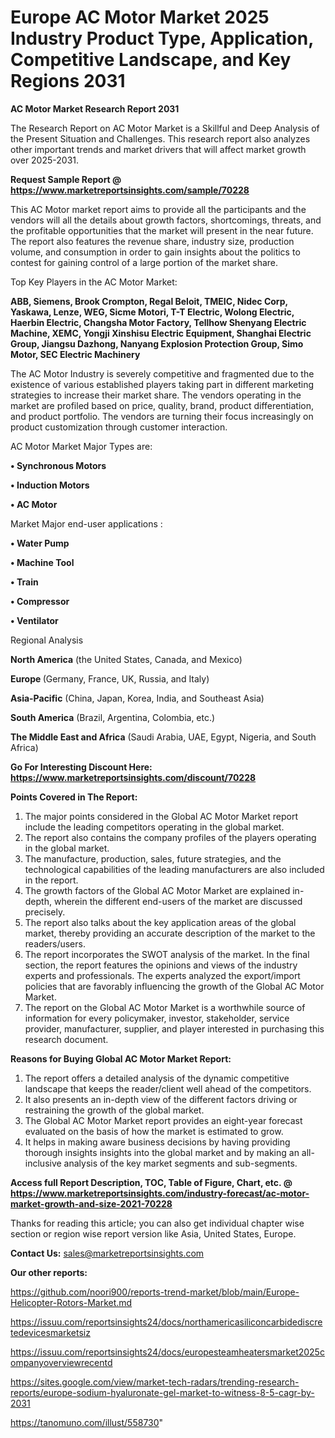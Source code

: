 # Europe AC Motor Market 2025 Industry Product Type, Application, Competitive Landscape, and Key Regions 2031

<strong>AC Motor Market Research Report 2031</strong>

The Research Report on AC Motor Market is a Skillful and Deep Analysis of the Present Situation and Challenges. This research report also analyzes other important trends and market drivers that will affect market growth over 2025-2031.

<strong>Request Sample Report @ <a href=https://www.marketreportsinsights.com/sample/70228>https://www.marketreportsinsights.com/sample/70228</a></strong>

This AC Motor market report aims to provide all the participants and the vendors will all the details about growth factors, shortcomings, threats, and the profitable opportunities that the market will present in the near future. The report also features the revenue share, industry size, production volume, and consumption in order to gain insights about the politics to contest for gaining control of a large portion of the market share.

Top Key Players in the AC Motor Market:

<strong>ABB, Siemens, Brook Crompton, Regal Beloit, TMEIC, Nidec Corp, Yaskawa, Lenze, WEG, Sicme Motori, T-T Electric, Wolong Electric, Haerbin Electric, Changsha Motor Factory, Tellhow Shenyang Electric Machine, XEMC, Yongji Xinshisu Electric Equipment, Shanghai Electric Group, Jiangsu Dazhong, Nanyang Explosion Protection Group, Simo Motor, SEC Electric Machinery</strong>

The AC Motor Industry is severely competitive and fragmented due to the existence of various established players taking part in different marketing strategies to increase their market share. The vendors operating in the market are profiled based on price, quality, brand, product differentiation, and product portfolio. The vendors are turning their focus increasingly on product customization through customer interaction.

AC Motor Market Major Types are:

<strong>• Synchronous Motors

• Induction Motors

• AC Motor</strong>

Market Major end-user applications :

<strong>• Water Pump

• Machine Tool

• Train

• Compressor

• Ventilator</strong>

Regional Analysis

</u><strong><b>North America</b></strong> (the United States, Canada, and Mexico)

<strong><b>Europe </b></strong>(Germany, France, UK, Russia, and Italy)

<strong><b>Asia-Pacific</b></strong> (China, Japan, Korea, India, and Southeast Asia)

<strong><b>South America</b></strong> (Brazil, Argentina, Colombia, etc.)

<strong><b>The Middle East and Africa</b></strong> (Saudi Arabia, UAE, Egypt, Nigeria, and South Africa)

<strong>Go For Interesting Discount Here: <a href=https://www.marketreportsinsights.com/discount/70228>https://www.marketreportsinsights.com/discount/70228</a></strong>

<strong>Points Covered in The Report:</strong>
<ol>
  <li>The major points considered in the Global AC Motor Market report include the leading competitors operating in the global market.</li>
  <li>The report also contains the company profiles of the players operating in the global market.</li>
  <li>The manufacture, production, sales, future strategies, and the technological capabilities of the leading manufacturers are also included in the report.</li>
  <li>The growth factors of the Global AC Motor Market are explained in-depth, wherein the different end-users of the market are discussed precisely.</li>
  <li>The report also talks about the key application areas of the global market, thereby providing an accurate description of the market to the readers/users.</li>
  <li>The report incorporates the SWOT analysis of the market. In the final section, the report features the opinions and views of the industry experts and professionals. The experts analyzed the export/import policies that are favorably influencing the growth of the Global AC Motor Market.</li>
  <li>The report on the Global AC Motor Market is a worthwhile source of information for every policymaker, investor, stakeholder, service provider, manufacturer, supplier, and player interested in purchasing this research document.</li>
</ol>
<strong>Reasons for Buying Global AC Motor Market Report:</strong>

<ol>
  <li>The report offers a detailed analysis of the dynamic competitive landscape that keeps the reader/client well ahead of the competitors.</li>
  <li>It also presents an in-depth view of the different factors driving or restraining the growth of the global market.</li>
  <li>The Global AC Motor Market report provides an eight-year forecast evaluated on the basis of how the market is estimated to grow.</li>
  <li>It helps in making aware business decisions by having providing thorough insights insights into the global market and by making an all-inclusive analysis of the key market segments and sub-segments.</li>
</ol>
<strong>Access full Report Description, TOC, Table of Figure, Chart, etc. @ <a href=https://www.marketreportsinsights.com/industry-forecast/ac-motor-market-growth-and-size-2021-70228>https://www.marketreportsinsights.com/industry-forecast/ac-motor-market-growth-and-size-2021-70228</a></strong>


Thanks for reading this article; you can also get individual chapter wise section or region wise report version like Asia, United States, Europe.

<strong>Contact Us:</strong>
sales@marketreportsinsights.com

<strong>Our other reports:</strong>

<a href=https://github.com/noori900/reports-trend-market/blob/main/Europe-Helicopter-Rotors-Market.md>https://github.com/noori900/reports-trend-market/blob/main/Europe-Helicopter-Rotors-Market.md</a>

<a href=https://issuu.com/reportsinsights24/docs/northamericasiliconcarbidediscretedevicesmarketsiz>https://issuu.com/reportsinsights24/docs/northamericasiliconcarbidediscretedevicesmarketsiz</a>

<a href=https://issuu.com/reportsinsights24/docs/europesteamheatersmarket2025companyoverviewrecentd>https://issuu.com/reportsinsights24/docs/europesteamheatersmarket2025companyoverviewrecentd</a>

<a href=https://sites.google.com/view/market-tech-radars/trending-research-reports/europe-sodium-hyaluronate-gel-market-to-witness-8-5-cagr-by-2031>https://sites.google.com/view/market-tech-radars/trending-research-reports/europe-sodium-hyaluronate-gel-market-to-witness-8-5-cagr-by-2031</a>

<a href=https://tanomuno.com/illust/558730>https://tanomuno.com/illust/558730</a>"
